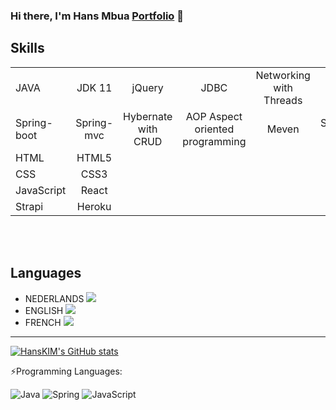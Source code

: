 
### Hi there, I'm Hans Mbua [Portfolio](https://hansmbua.github.io/Portfoliowebsite/) 👋
## Skills
|               |                 |                    |                                   |       |             |         |
| :------------ |:---------------:|:------------------:|:---------------------------------:|:-----:|:-----------:|--------:|
|JAVA           | JDK 11          | jQuery             | JDBC                              | Networking with Threads  |
|Spring-boot    | Spring-mvc      | Hybernate with CRUD| AOP Aspect oriented programming   | Meven | Spring-REST |Thymeleaf|
|HTML           | HTML5           |                    |
|CSS            | CSS3            |                    |
|JavaScript     | React           |                    |
|Strapi         | Heroku          |                    |



<br />
<br />

## Languages
 - NEDERLANDS   ![](https://us-central1-progress-markdown.cloudfunctions.net/progress/30)
 - ENGLISH  ![](https://us-central1-progress-markdown.cloudfunctions.net/progress/90)
 - FRENCH  ![](https://us-central1-progress-markdown.cloudfunctions.net/progress/80)
 
---


 [![HansKIM's GitHub stats](https://github-readme-stats.vercel.app/api?username=HansMbua)](https://github.com/anuraghazra/github-readme-stats)





  :zap:Programming Languages:

![Java](https://img.shields.io/badge/java-%23ED8B00.svg?style=for-the-badge&logo=java&logoColor=white)
![Spring](https://img.shields.io/badge/spring-%236DB33F.svg?style=for-the-badge&logo=spring&logoColor=white)
![JavaScript](https://img.shields.io/badge/javascript-%23323330.svg?style=for-the-badge&logo=javascript&logoColor=%23F7DF1E)

